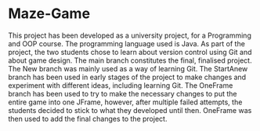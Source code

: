 # Maze-Game
This project has been developed as a university project, for a Programming and OOP course. The programming language used is Java.
As part of the project, the two students chose to learn about version control using Git and about game design. 
The main branch constitutes the final, finalised project.
The New branch was mainly used as a way of learning Git.
The StartAnew branch has been used in early stages of the project to make changes and experiment with different ideas, including learning Git.
The OneFrame branch has been used to try to make the necessary changes to put the entire game into one JFrame, however, after multiple failed attempts, the students decided to stick to what they developed until then.
OneFrame was then used to add the final changes to the project.